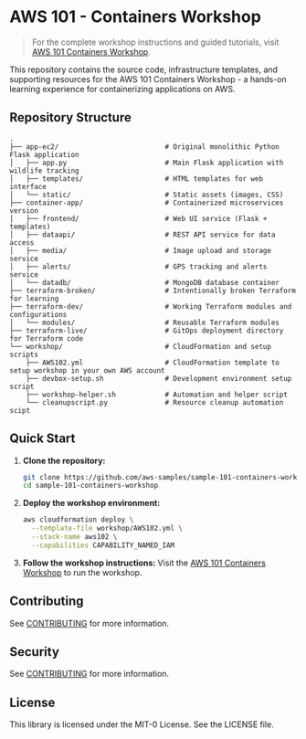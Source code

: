 # AWS 101 - Containers Workshop

> For the complete workshop instructions and guided tutorials, visit [AWS 101 Containers Workshop](https://catalog.us-east-1.prod.workshops.aws/workshops/52e6d7a4-b24a-43cc-90cc-82920d6988f0/en-US).

This repository contains the source code, infrastructure templates, and supporting resources for the AWS 101 Containers Workshop - a hands-on learning experience for containerizing applications on AWS.

## Repository Structure

```
.
├── app-ec2/                          # Original monolithic Python Flask application
│   ├── app.py                        # Main Flask application with wildlife tracking
│   ├── templates/                    # HTML templates for web interface
│   └── static/                       # Static assets (images, CSS)
├── container-app/                    # Containerized microservices version
│   ├── frontend/                     # Web UI service (Flask + templates)
│   ├── dataapi/                      # REST API service for data access
│   ├── media/                        # Image upload and storage service
│   ├── alerts/                       # GPS tracking and alerts service
│   └── datadb/                       # MongoDB database container
├── terraform-broken/                 # Intentionally broken Terraform for learning
├── terraform-dev/                    # Working Terraform modules and configurations
│   └── modules/                      # Reusable Terraform modules
├── terraform-live/                   # GitOps deployment directory for Terraform code
└── workshop/                         # CloudFormation and setup scripts
    ├── AWS102.yml                    # CloudFormation template to setup workshop in your own AWS account
    ├── devbox-setup.sh               # Development environment setup script
    ├── workshop-helper.sh            # Automation and helper script
    └── cleanupscript.py              # Resource cleanup automation scipt
```

## Quick Start

1. **Clone the repository:**
   ```bash
   git clone https://github.com/aws-samples/sample-101-containers-workshop.git
   cd sample-101-containers-workshop
   ```

2. **Deploy the workshop environment:**
   ```bash
   aws cloudformation deploy \
     --template-file workshop/AWS102.yml \
     --stack-name aws102 \
     --capabilities CAPABILITY_NAMED_IAM
   ```

3. **Follow the workshop instructions:**
   Visit the [AWS 101 Containers Workshop](https://catalog.us-east-1.prod.workshops.aws/workshops/52e6d7a4-b24a-43cc-90cc-82920d6988f0/en-US) to run the workshop.

## Contributing

See [CONTRIBUTING](CONTRIBUTING.md) for more information.

## Security

See [CONTRIBUTING](CONTRIBUTING.md#security-issue-notifications) for more information.

## License

This library is licensed under the MIT-0 License. See the LICENSE file.
